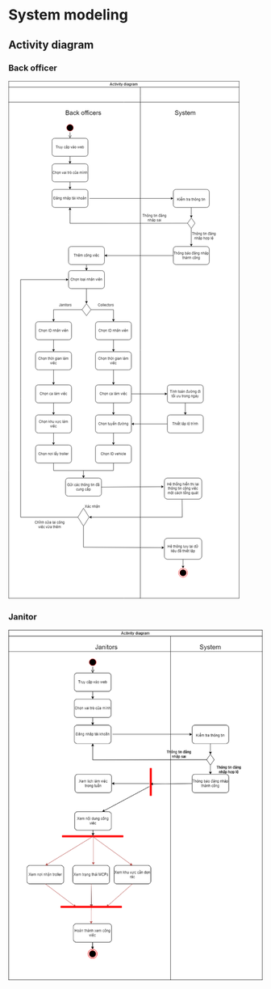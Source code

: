# System modeling

## Activity diagram

### Back officer

![Activity diagram for BO](https://github.com/diyuenji/SE_assignment/blob/main/System%20Modeling/Activity%20diagram%20for%20Back%20officers.drawio.png)

### Janitor

![Activity diagram for Janitor](https://github.com/diyuenji/SE_assignment/blob/main/System%20Modeling/Untitled%20Diagram.drawio.png)

